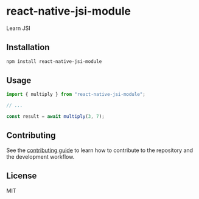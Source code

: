 # react-native-jsi-module

Learn JSI

## Installation

```sh
npm install react-native-jsi-module
```

## Usage

```js
import { multiply } from "react-native-jsi-module";

// ...

const result = await multiply(3, 7);
```

## Contributing

See the [contributing guide](CONTRIBUTING.md) to learn how to contribute to the repository and the development workflow.

## License

MIT
